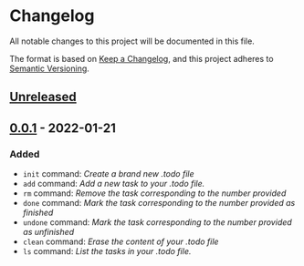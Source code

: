 # Changelog
All notable changes to this project will be documented in this file.

The format is based on [Keep a Changelog](https://keepachangelog.com/en/1.0.0/),
and this project adheres to [Semantic Versioning](https://semver.org/spec/v2.0.0.html).

## [Unreleased]

## [0.0.1] - 2022-01-21
### Added
- `init` command: *Create a brand new .todo file*
- `add` command: *Add a new task to your .todo file.*
- `rm` command: *Remove the task corresponding to the number provided*
- `done` command: *Mark the task corresponding to the number provided as finished*
- `undone` command: *Mark the task corresponding to the number provided as unfinished*
- `clean` command: *Erase the content of your .todo file*
- `ls` command: *List the tasks in your .todo file.*

[Unreleased]: https://github.com/slashformotion/todo/compare/v0.0.1...HEAD
[0.0.1]: https://github.com/slashformotion/todo/releases/tag/v0.0.1
